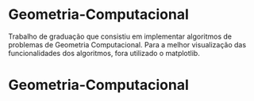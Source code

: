 # Geometria-Computacional
Trabalho de graduação que consistiu em implementar algoritmos de problemas de Geometria Computacional. Para a melhor visualização das funcionalidades dos algoritmos, fora utilizado o matplotlib.
# Geometria-Computacional
